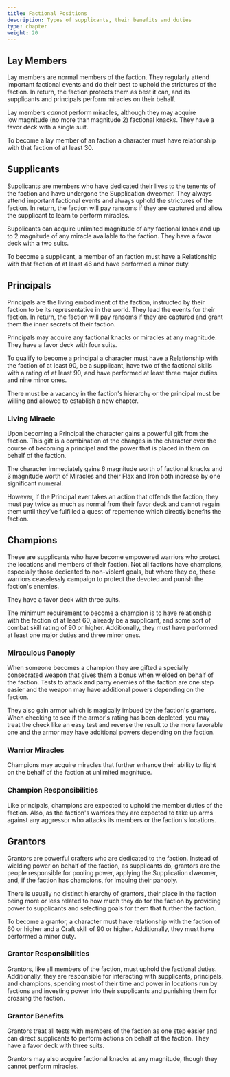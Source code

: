 ```yaml
---
title: Factional Positions
description: Types of supplicants, their benefits and duties
type: chapter
weight: 20
---
```


## Lay Members

Lay members are normal members of the faction.
They regularly attend important factional events and do their best to uphold the strictures of the faction.
In return, the faction protects them as best it can, and its supplicants and principals perform miracles on their behalf.

Lay members _cannot_ perform miracles, although they may acquire low magnitude (no more than magnitude 2) factional knacks.
They have a favor deck with a single suit.

To become a lay member of an faction a character must have relationship with that faction of at least 30.

## Supplicants

Supplicants are members who have dedicated their lives to the tenents of the faction and have undergone the Supplication dweomer.
They always attend important factional events and always uphold the strictures of the faction.
In return, the faction will pay ransoms if they are captured and allow the supplicant to learn to perform miracles.

Supplicants can acquire unlimited magnitude of any factional knack and up to 2 magnitude of any miracle available to the faction.
They have a favor deck with a two suits.

To become a supplicant, a member of an faction must have a Relationship with that faction of at least 46 and have performed a minor duty.

## Principals

Principals are the living embodiment of the faction, instructed by their faction to be its representative in the world.
They lead the events for their faction.
In return, the faction will pay ransoms if they are captured and grant them the inner secrets of their faction.

Principals may acquire any factional knacks or miracles at any magnitude.
They have a favor deck with four suits.

To qualify to become a principal a character must have a Relationship with the faction of at least 90, be a supplicant, have two of the factional skills with a rating of at least 90, and have performed at least three major duties and nine minor ones.

There must be a vacancy in the faction's hierarchy or the principal must be willing and allowed to establish a new chapter.

### Living Miracle

Upon becoming a Principal the character gains a powerful gift from the faction.
This gift is a combination of the changes in the character over the course of becoming a principal and the power that is placed in them on behalf of the faction.

The character immediately gains 6 magnitude worth of factional knacks and 3 magnitude worth of Miracles and their Flax and Iron both increase by one significant numeral.

However, if the Principal ever takes an action that offends the faction, they must pay twice as much as normal from their favor deck and cannot regain them until they've fulfilled a quest of repentence which directly benefits the faction.

## Champions

These are supplicants who have become empowered warriors who protect the locations and members of their faction.
Not all factions have champions, especially those dedicated to non-violent goals, but where they do, these warriors ceaselessly campaign to protect the devoted and punish the faction's enemies.

They have a favor deck with three suits.

The minimum requirement to become a champion is to have relationship with the faction of at least 60, already be a supplicant, and some sort of combat skill rating of 90 or higher.
Additionally, they must have performed at least one major duties and three minor ones.

### Miraculous Panoply

When someone becomes a champion they are gifted a specially consecrated weapon that gives them a bonus when wielded on behalf of the faction.
Tests to attack and parry enemies of the faction are one step easier and the weapon may have additional powers depending on the faction.

They also gain armor which is magically imbued by the faction's grantors.
When checking to see if the armor's rating has been depleted, you may treat the check like an easy test and reverse the result to the more favorable one and the armor may have additional powers depending on the faction.

### Warrior Miracles

Champions may acquire miracles that further enhance their ability to fight on the behalf of the faction at unlimited magnitude.

### Champion Responsibilities

Like principals, champions are expected to uphold the member duties of the faction.
Also, as the faction's warriors they are expected to take up arms against any aggressor who attacks its members or the faction's locations.

## Grantors

Grantors are powerful crafters who are dedicated to the faction.
Instead of wielding power on behalf of the faction, as supplicants do, grantors are the people responsible for pooling power, applying the Supplication dweomer, and, if the faction has champions, for imbuing their panoply.

There is usually no distinct hierarchy of grantors, their place in the faction being more or less related to how much they do for the faction by providing power to supplicants and selecting goals for them that further the faction.

To become a grantor, a character must have relationship with the faction of 60 or higher and a Craft skill of 90 or higher.
Additionally, they must have performed a minor duty.

### Grantor Responsibilities

Grantors, like all members of the faction, must uphold the factional duties.
Additionally, they are responsible for interacting with supplicants, principals, and champions, spending most of their time and power in locations run by factions and investing power into their supplicants and punishing them for crossing the faction.

### Grantor Benefits

Grantors treat all tests with members of the faction as one step easier and can direct supplicants to perform actions on behalf of the faction.
They have a favor deck with three suits.

Grantors may also acquire factional knacks at any magnitude, though they cannot perform miracles.
